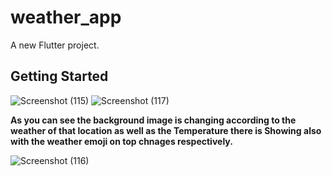 # weather_app

A new Flutter project.

## Getting Started
![Screenshot (115)](https://user-images.githubusercontent.com/109281535/179390435-1b1946a2-647a-4878-b945-00af84cf6d52.png)
![Screenshot (117)](https://user-images.githubusercontent.com/109281535/179390522-e42fcc7d-591e-4e88-bc35-2f0e24430d86.png)

**As you can see the background image is changing according to the weather of that location as well as the Temperature there is Showing also with the weather emoji on top chnages respectively.**

![Screenshot (116)](https://user-images.githubusercontent.com/109281535/179390523-ce5638ef-b81e-488f-b547-71d0b8ee2c2b.png)



